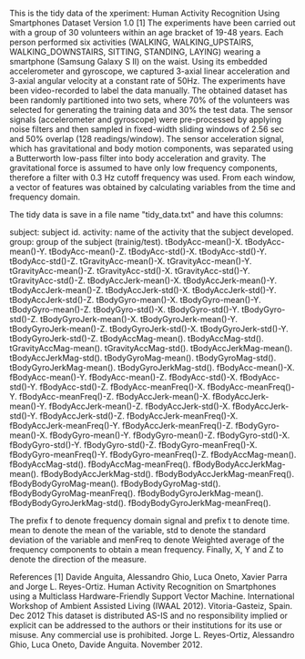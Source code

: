 This is the tidy data of the xperiment: Human Activity Recognition Using Smartphones Dataset Version 1.0 [1] 
The experiments have been carried out with a group of 30 volunteers within an age bracket of 19-48 years. 
Each person performed six activities (WALKING, WALKING_UPSTAIRS, WALKING_DOWNSTAIRS, SITTING, STANDING, LAYING)
wearing a smartphone (Samsung Galaxy S II) on the waist. Using its embedded accelerometer and gyroscope, we
captured 3-axial linear acceleration and 3-axial angular velocity at a constant rate of 50Hz.
The experiments have been video-recorded to label the data manually. The obtained dataset has been randomly partitioned into two sets,
where 70% of the volunteers was selected for generating the training data and 30% the test data. The sensor signals (accelerometer and 
gyroscope) were pre-processed by applying noise filters and then sampled in fixed-width sliding windows of 2.56 sec and 
50% overlap (128 readings/window). The sensor acceleration signal, which has gravitational and body motion components, was separated 
using a Butterworth low-pass filter into body acceleration and gravity. The gravitational force is assumed to have only low frequency 
components, therefore a filter with 0.3 Hz cutoff frequency was used. From each window, a vector of features was obtained by calculating 
variables from the time and frequency domain.

The tidy data is save in a file name "tidy_data.txt" and have this columns:

subject: subject id.
activity: name of the activity that the subject developed.
group: group of the subject (trainig/test).
tBodyAcc-mean()-X.
tBodyAcc-mean()-Y.
tBodyAcc-mean()-Z.
tBodyAcc-std()-X.
tBodyAcc-std()-Y.
tBodyAcc-std()-Z.
tGravityAcc-mean()-X.
tGravityAcc-mean()-Y.
tGravityAcc-mean()-Z.
tGravityAcc-std()-X.
tGravityAcc-std()-Y.
tGravityAcc-std()-Z.
tBodyAccJerk-mean()-X.
tBodyAccJerk-mean()-Y.
tBodyAccJerk-mean()-Z.
tBodyAccJerk-std()-X.
tBodyAccJerk-std()-Y.
tBodyAccJerk-std()-Z.
tBodyGyro-mean()-X.
tBodyGyro-mean()-Y.
tBodyGyro-mean()-Z.
tBodyGyro-std()-X.
tBodyGyro-std()-Y.
tBodyGyro-std()-Z.
tBodyGyroJerk-mean()-X.
tBodyGyroJerk-mean()-Y.
tBodyGyroJerk-mean()-Z.
tBodyGyroJerk-std()-X.
tBodyGyroJerk-std()-Y.
tBodyGyroJerk-std()-Z.
tBodyAccMag-mean().
tBodyAccMag-std().
tGravityAccMag-mean().
tGravityAccMag-std().
tBodyAccJerkMag-mean().
tBodyAccJerkMag-std().
tBodyGyroMag-mean().
tBodyGyroMag-std().
tBodyGyroJerkMag-mean().
tBodyGyroJerkMag-std().
fBodyAcc-mean()-X.
fBodyAcc-mean()-Y.
fBodyAcc-mean()-Z.
fBodyAcc-std()-X.
fBodyAcc-std()-Y.
fBodyAcc-std()-Z.
fBodyAcc-meanFreq()-X.
fBodyAcc-meanFreq()-Y.
fBodyAcc-meanFreq()-Z.
fBodyAccJerk-mean()-X.
fBodyAccJerk-mean()-Y.
fBodyAccJerk-mean()-Z.
fBodyAccJerk-std()-X.
fBodyAccJerk-std()-Y.
fBodyAccJerk-std()-Z.
fBodyAccJerk-meanFreq()-X.
fBodyAccJerk-meanFreq()-Y.
fBodyAccJerk-meanFreq()-Z.
fBodyGyro-mean()-X.
fBodyGyro-mean()-Y.
fBodyGyro-mean()-Z.
fBodyGyro-std()-X.
fBodyGyro-std()-Y.
fBodyGyro-std()-Z.
fBodyGyro-meanFreq()-X.
fBodyGyro-meanFreq()-Y.
fBodyGyro-meanFreq()-Z.
fBodyAccMag-mean().
fBodyAccMag-std().
fBodyAccMag-meanFreq().
fBodyBodyAccJerkMag-mean().
fBodyBodyAccJerkMag-std().
fBodyBodyAccJerkMag-meanFreq().
fBodyBodyGyroMag-mean().
fBodyBodyGyroMag-std().
fBodyBodyGyroMag-meanFreq().
fBodyBodyGyroJerkMag-mean().
fBodyBodyGyroJerkMag-std().
fBodyBodyGyroJerkMag-meanFreq().

The prefix f to denote frequency domain signal and prefix t to denote time. mean to denote the mean of the variable, 
std to denote the standard deviation of the variable and menFreq to denote Weighted average of the frequency components 
to obtain a mean frequency. Finally, X, Y and Z to denote the direction of the measure.

References
[1] Davide Anguita, Alessandro Ghio, Luca Oneto, Xavier Parra and Jorge L. Reyes-Ortiz. Human Activity Recognition on Smartphones using a Multiclass Hardware-Friendly Support Vector Machine. International Workshop of Ambient Assisted Living (IWAAL 2012). Vitoria-Gasteiz, Spain. Dec 2012 This dataset is distributed AS-IS and no responsibility implied or explicit can be addressed to the authors or their institutions for its use or misuse. Any commercial use is prohibited. Jorge L. Reyes-Ortiz, Alessandro Ghio, Luca Oneto, Davide Anguita. November 2012.